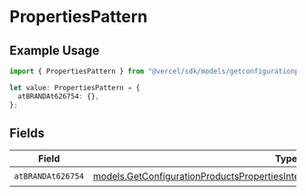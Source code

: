 # PropertiesPattern

## Example Usage

```typescript
import { PropertiesPattern } from "@vercel/sdk/models/getconfigurationproductsop.js";

let value: PropertiesPattern = {
  atBRANDAt626754: {},
};
```

## Fields

| Field                                                                                                                                                                    | Type                                                                                                                                                                     | Required                                                                                                                                                                 | Description                                                                                                                                                              |
| ------------------------------------------------------------------------------------------------------------------------------------------------------------------------ | ------------------------------------------------------------------------------------------------------------------------------------------------------------------------ | ------------------------------------------------------------------------------------------------------------------------------------------------------------------------ | ------------------------------------------------------------------------------------------------------------------------------------------------------------------------ |
| `atBRANDAt626754`                                                                                                                                                        | [models.GetConfigurationProductsPropertiesIntegrationsResponse200AtBRANDAt626754](../models/getconfigurationproductspropertiesintegrationsresponse200atbrandat626754.md) | :heavy_check_mark:                                                                                                                                                       | N/A                                                                                                                                                                      |